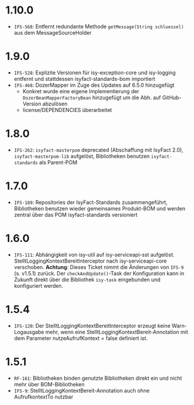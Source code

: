 # 1.10.0
- `IFS-568`: Entfernt redundante Methode `getMessage(String schluessel)` aus dem MessageSourceHolder

# 1.9.0
- `IFS-528`: Explizite Versionen für isy-exception-core und isy-logging entfernt und stattdessen isyfact-standards-bom importiert
- `IFS-468`: DozerMapper im Zuge des Updates auf 6.5.0 hinzugefügt
    * Konkret wurde eine eigene Implementierung der `DozerBeanMapperFactoryBean` hinzugefügt um die Abh. auf GitHub-Version abzulösen
    * license/DEPENDENCIES überarbeitet

# 1.8.0
- `IFS-262`: `isyfact-masterpom` deprecated (Abschaffung mit IsyFact 2.0), `isyfact-masterpom-lib` aufgelöst, Bibliotheken benutzen `isyfact-standards` als Parent-POM

# 1.7.0
- `IFS-189`: Repositories der IsyFact-Standards zusammengeführt, Bibliotheken benutzen wieder gemeinsames Produkt-BOM und werden zentral über das POM isyfact-standards versioniert

# 1.6.0
- `IFS-111`: Abhängigkeit von isy-util auf isy-serviceapi-sst aufgelöst. StelltLoggingKontextBereitInterceptor nach isy-serviceapi-core verschoben.
**Achtung**: Dieses Ticket nimmt die Änderungen von `IFS-9` (s. v1.5.1) zurück. Der `checkAndUpdate()`-Task der Konfiguration kann in Zukunft direkt über die Bibliothek `isy-task` eingebunden und konfiguriert werden.

# 1.5.4
- `IFS-120`: Der StelltLoggingKontextBereitInterceptor erzeugt keine Warn-Logausgabe mehr, wenn eine StelltLoggingKontextBereit-Annotation mit dem Parameter nutzeAufrufKontext = false definiert ist.

# 1.5.1
- `RF-161`: Bibliotheken binden genutzte Bibliotheken direkt ein und nicht mehr über BOM-Bibliotheken
- `IFS-9`: StelltLoggingKontextBereit-Annotation auch ohne AufrufkontextTo nutzbar

